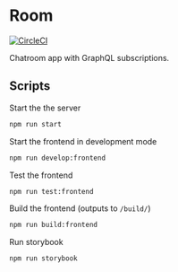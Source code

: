 # Room

[![CircleCI](https://circleci.com/gh/Arcia125/room.svg?style=svg)](https://circleci.com/gh/Arcia125/room)

Chatroom app with GraphQL subscriptions.

## Scripts

Start the the server

```bash
npm run start
```

Start the frontend in development mode

```bash
npm run develop:frontend
```

Test the frontend

```bash
npm run test:frontend
```

Build the frontend (outputs to `/build/`)

```bash
npm run build:frontend
```

Run storybook

```bash
npm run storybook
```

